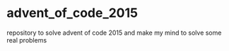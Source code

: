 # advent_of_code_2015
repository to solve advent of code 2015 and make my mind to solve some real problems
